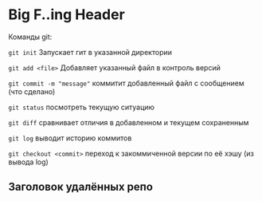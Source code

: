 # Big F..ing Header

Команды git:

` git init ` Запускает гит в указанной директории

`git add <file>` Добавляет указанный файл в контроль версий

`git commit -m "message"` коммитит добавленный файл с сообщением (что сделано)

`git status` посмотреть текущую ситуацию

`git diff` сравнивает отличия в добавленном и текущем сохраненным

`git log` выводит историю коммитов

`git checkout <commit>` переход к закоммиченной версии по её хэшу (из вывода log)

## Заголовок удалённых репо
